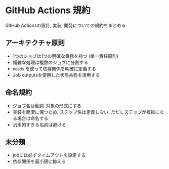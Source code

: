 # GitHub Actions 規約

GitHub Actionsの設計, 実装, 開発についての規約をまとめる

## アーキテクチャ原則

- 1つのジョブは1つの明確な責務を持つ (単一責任原則)
- 複雑な処理は複数のジョブに分割する
- `needs` を使って依存関係を明確に定義する
- Job outputsを使用した状態共有を活用する

## 命名規約

- ジョブ名は動詞-対象の形式にする
- 実装を簡潔に保つため, ステップ名は定義しない. ただしステップが複雑になる場合は命名する
- 汎用的すぎる名前は避ける

## 未分類

- jobには必ずタイムアウトを設定する
- 依存関係を最小限に抑える

